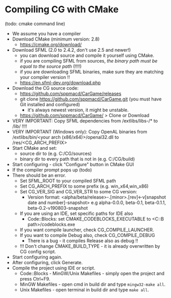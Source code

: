 # Compiling CG with CMake
 (todo: cmake command line)

- We assume you have a compiler
- Download CMake (minimum version: 2.8)
	- https://cmake.org/download/
- Download SFML (2.0 to 2.4.2, don't use 2.5 and newer!)
	- you can download source and compile it yourself using CMake.
	- if you are compiling SFML from sources, *the binary path must be equal to the source path* (!!!!)
	- if you are downloading SFML binaries, make sure they are matching your compiler version !!
	- https://en.sfml-dev.org/download.php
- Download the CG source code:
	- https://github.com/sppmacd/CarGame/releases
	- git clone https://github.com/sppmacd/CarGame.git (you must have Git installed and configured)
		- it's always newest version, it might be unstable.
	- https://github.com/sppmacd/CarGame/ > Clone or Download
- VERY IMPORTANT: Copy SFML dependencies from <SFML Path>/extlibs/libs-<your compiler>/* to <SFML Path>/lib/ !!!!
- VERY IMPORTANT (Windows only): Copy OpenAL binaries from <SFML Path>/extlibs/bin/<your arch (x86/x64)>/openal32.dll to <CG Source Path>/res/<CG_ARCH_PREFIX>
- Start CMake and set:
	- source dir to <CG Source Path> (e.g. C:/CG/sources)
	- binary dir to every path that is not in <CG Source Path> (e.g. C:/CG/build)
- Start configuring - click "Configure" button in CMake GUI
- If the compiler prompt pops up (todo)
- There should be an error. 
	- Set SFML_ROOT to your compiled SFML path
	- Set CG_ARCH_PREFIX to some prefix (e.g. win_x64,win_x86)
	- Set CG_VER_SIG and CG_VER_STR to some CG version:
		- Version format: <alpha/beta/release>-<major>.[minor>.[rev]<-v[snapshot date and number]-snapshot>
						e.g alpha-0.0.0, beta-0.1, beta-0.1.1, beta-0.2-v190803-snapshot
	- If you are using an IDE, set specific paths for IDE also
		- Code::Blocks: set CMAKE_CODEBLOCKS_EXECUTABLE to <C::B path>/codeblocks.exe
	- If you want compile launcher, check CG_COMPILE_LAUNCHER.
	- If you want to compile Debug also, check CG_COMPILE_DEBUG
		- There is a bug - it compiles Release also as debug !!
	- !!! Don't change CMAKE_BUILD_TYPE - it is already overwritten by CG config script.
- Start configuring again.
- After configuring, click Generate.
- Compile the project using IDE or script.
	- Code::Blocks - MinGW/Unix Makefiles - simply open the project and press Ctrl+F9.
	- MinGW Makefiles - open cmd in build dir and type ```mingw32-make all```.
	- Unix Makefiles - open terminal in build dir and type ```make all```.